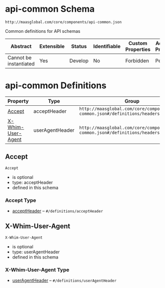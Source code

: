 # api-common Schema

```
http://maasglobal.com/core/components/api-common.json
```

Common definitions for API schemas

| Abstract               | Extensible | Status  | Identifiable | Custom Properties | Additional Properties | Defined In                                         |
| ---------------------- | ---------- | ------- | ------------ | ----------------- | --------------------- | -------------------------------------------------- |
| Cannot be instantiated | Yes        | Develop | No           | Forbidden         | Permitted             | [core/components/api-common.json](api-common.json) |

# api-common Definitions

| Property                                | Type            | Group                                                                        |
| --------------------------------------- | --------------- | ---------------------------------------------------------------------------- |
| [Accept](#accept)                       | acceptHeader    | `http://maasglobal.com/core/components/api-common.json#/definitions/headers` |
| [X-Whim-User-Agent](#x-whim-user-agent) | userAgentHeader | `http://maasglobal.com/core/components/api-common.json#/definitions/headers` |

## Accept

`Accept`

- is optional
- type: acceptHeader
- defined in this schema

### Accept Type

- [acceptHeader](api-common.md) – `#/definitions/acceptHeader`

## X-Whim-User-Agent

`X-Whim-User-Agent`

- is optional
- type: userAgentHeader
- defined in this schema

### X-Whim-User-Agent Type

- [userAgentHeader](api-common.md) – `#/definitions/userAgentHeader`
